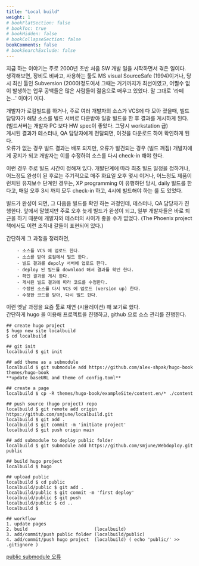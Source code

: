 ```yaml
---
title: "Local build"
weight: 1
# bookFlatSection: false
# bookToc: true
# bookHidden: false
# bookCollapseSection: false
bookComments: false
# bookSearchExclude: false
---
```


지금 하는 이야기는 주로 2000년 초반 처음 SW 개발 일을 시작하면서 겪은 일이다.  
생각해보면, 장비도 비싸고, 사용하는 툴도 MS visual SourceSafe (1994)이거나, 당시 최신 툴인 Subversion (2000)정도여서 그때는 거기까지가 최선이였고, 어쩔수 없이 발생하는 업무 공백들은 많은 사람들이 젊음으로 매우고 있었다. 말 그대로 '라떼는...' 이야기 이다. 

개발자가 로컬빌드를 하거나, 주로 여러 개발자의 소스가 VCS에 다 모아 졌을때, 빌드 담당자가 해당 소스를 빌드 서버로 다운받아 일괄 빌드을 한 후 결과를 게시하게 된다. (빌드서버는 개발자 PC 보다 HW spec이 좋았다. 그당시 workstation 급)  
게시된 결과가 테스터나, QA 담당자에게 전달되면, 이것을 다운로드 하여 확인하게 된다.    
오류가 없는 경우 빌드 결과는 배포 되지만, 오류가 발견되는 경우 (빌드 깨짐) 개발자에게 공지가 되고 개발자는 이를 수정하여 소스를 다시 check-in 해야 한다.  

이런 경우 주로 빌드 시간이 정해져 있다. 개발단계에 따라 최초 빌드 일정을 정하거나, 어느정도 완성이 된 후로는 주기적으로 매주 화요일 오후 몇시 이거나, 어느정도 제품이 런치된 유지보수 단계인 경우는, XP programming 이 유행하던 당시, daily 빌드를 한다고, 매일 오후 3시 까지 모두 check-in 하고, 4시에 빌드해야 하는 룰 도 있었다.  

빌드가 완성이 되면, 그 다음음 빌드를 확인 하는 과정인데, 테스터나, QA 담당자가 진행한다. 앞에서 말했지만 주로 오후 늦게 빌드가 완성이 되고, 일부 개발자들은 바로 퇴근을 하기 때문에 개발자와 테스터의 사이가 좋을 수가 없었다. (The Phoenix project 책에서도 이런 조직내 갈들이 표현되어 있다.)  

간단하게 그 과정을 정리하면, 

```
    - 소스를 VCS 에 업로드 한다.
    - 소스를 받아 로컬에서 빌드 한다.
    - 빌드 결과를 depoly 서버에 업로드 한다.
    - deploy 된 빌드를 download 해서 결과를 확인 한다. 
    - 확인 결과를 게시 한다. 
    - 게시된 빌드 결과에 따라 코드를 수정한다.
    - 수정된 소스를 다시 VCS 에 업로드 (version up) 한다.
    - 수정한 코드를 받아, 다시 빌드 한다.
```

이런 옛날 과정을 요즘 툴로 재연 (시뮬레이션) 해 보기로 했다.  
간단하게 hugo 을 이용해 프로젝트을 진행하고, github 으로 소스 관리를 진행한다. 

```
## create hugo project
$ hugo new site localbuild  
$ cd localbuild  

## git init
localbuild $ git init  

## add theme as a submodule
localbuild $ git submodule add https://github.com/alex-shpak/hugo-book themes/hugo-book  
**update baseURL and theme of config.toml**

## create a page 
localbuild $ cp -R themes/hugo-book/exampleSite/content.en/* ./content  

## push source (hugo project) repo
localbuild $ git remote add origin https://github.com/smjune/localbuild.git  
localbuild $ git add .  
localbuild $ git commit -m 'initiate project'  
localbuild $ git push origin main  

## add submodule to deploy public folder  
localbuild $ git submodule add https://github.com/smjune/Webdoploy.git public  

## build hugo project
localbuild $ hugo

## upload public 
localbuild $ cd public
localbuild/public $ git add .
localbuild/public $ git commit -m 'first deploy'
localbuild/public $ git push 
localbuild/public $ cd ..
localbuild $

## workflow
1. update pages
2. build                         (localbuild)
3. add/commit/push public folder (localbuild/public)
4. add/commit/push hugo project  (localbuild) ( echo 'public/' >> .gitignore )
```

[public submodule 오류](https://stackoverflow.com/questions/12218420/add-a-submodule-which-cant-be-removed-from-the-index/39189599)
